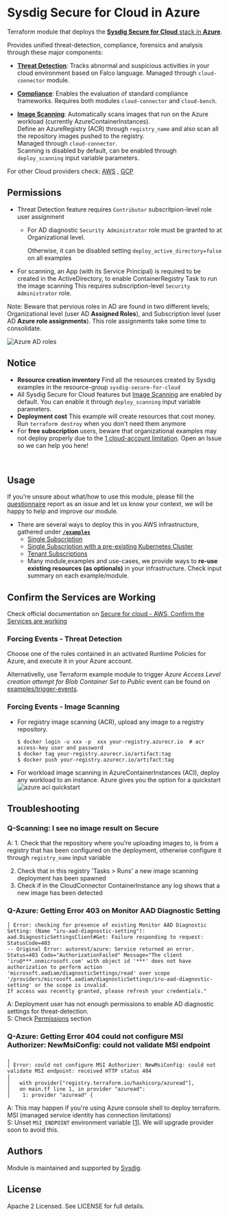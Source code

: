 # Sysdig Secure for Cloud in Azure

Terraform module that deploys the [**Sysdig Secure for Cloud** stack in **Azure**](https://docs.sysdig.com/en/docs/installation/sysdig-secure-for-cloud/deploy-sysdig-secure-for-cloud-on-azure).
<br/>

Provides unified threat-detection, compliance, forensics and analysis through these major components:

* **[Threat Detection](https://docs.sysdig.com/en/docs/sysdig-secure/insights/)**: Tracks abnormal and suspicious
  activities in your cloud environment based on Falco language. Managed through `cloud-connector` module. <br/>

* **[Compliance](https://docs.sysdig.com/en/docs/sysdig-secure/posture/compliance/compliance-unified-/)**: Enables the
  evaluation of standard compliance frameworks. Requires both modules  `cloud-connector` and `cloud-bench`. <br/>

* **[Image Scanning](https://docs.sysdig.com/en/docs/sysdig-secure/scanning/)**:
  Automatically scans images that run on the Azure workload (currently AzureContainerInstances).<br/>
  Define an AzureRegistry (ACR) through `registry_name` and also scan all the repository images pushed to the
  registry.<br/>
  Managed through `cloud-connector`. <br/>Scanning is disabled by default, can be enabled through `deploy_scanning`
  input variable parameters.<br/>

For other Cloud providers check: [AWS](https://github.com/sysdiglabs/terraform-aws-secure-for-cloud)
, [GCP](https://github.com/sysdiglabs/terraform-google-secure-for-cloud)

## Permissions

- Threat Detection feature requires `Contributor` subscritpion-level role user assignment
    - For AD diagnostic `Security Administrator` role must be granted to at Organizational level.

      Otherwise, it can be disabled setting `deploy_active_directory=false` on all examples
- For scanning, an App (with its Service Principal) is required to be created in the ActiveDirectory, to enable
  ContainerRegistry Task to run the image scanning This requires subscription-level `Security Administrator` role.

Note: Beware that pervious roles in AD are found in two different levels; Organizational level (user AD **Assigned
Roles**), and Subscription level (user AD **Azure role assignments**). This role assignments take some time to
consolidate.

![Azure AD roles](./resources/troubleshoot-ad-roles.png)


## Notice
* **Resource creation inventory** Find all the resources created by Sysdig examples in the resource-group `sysdig-secure-for-cloud`<br/>
* All Sysdig Secure for Cloud features but [Image Scanning](https://docs.sysdig.com/en/docs/sysdig-secure/scanning/) are enabled by default. You can enable it through `deploy_scanning` input variable parameters.<br/>
* **Deployment cost** This example will create resources that cost money. Run `terraform destroy` when you don't need them anymore
* For **free subscription** users, beware that organizational examples may not deploy properly due to the [1 cloud-account limitation](https://docs.sysdig.com/en/docs/administration/administration-settings/subscription/#cloud-billing-free-tier). Open an Issue so we can help you here!
<br/>

## Usage

If you're unsure about what/how to use this module, please fill the [questionnaire](https://github.com/sysdiglabs/terraform-aws-secure-for-cloud/blob/master/use-cases/_questionnaire.md) report as an issue and let us know your context, we will be happy to help and improve our module.

- There are several ways to deploy this in you AWS infrastructure, gathered under **[`/examples`](./examples)**
  - [Single Subscription](./examples/single-subscription/README.md)
  - [Single Subscription with a pre-existing Kubernetes Cluster](./examples/single-subscription-k8s/README.md)
  - [Tenant Subscriptions](./examples/tenant-subscriptions/README.md)
  - Many module,examples and use-cases, we provide ways to **re-use existing resources (as optionals)** in your
    infrastructure. Check input summary on each example/module.
<!--
  - Find some real self-baked **use-case scenarios** under [`/use-cases`](./use-cases)
-->

## Confirm the Services are Working

Check official documentation on [Secure for cloud - AWS, Confirm the Services are working](https://docs.sysdig.com/en/docs/installation/sysdig-secure-for-cloud/deploy-sysdig-secure-for-cloud-on-azure/#confirm-the-services-are-working)

### Forcing Events - Threat Detection

Choose one of the rules contained in an activated Runtime Policies for Azure, and execute it in your Azure account.

Alternativelly, use Terraform example module to trigger _Azure Access Level creation attempt for Blob Container Set to Public_ event can be
found on [examples/trigger-events](https://github.com/sysdiglabs/terraform-azurerm-secure-for-cloud/blob/master/examples/trigger-events).

### Forcing Events - Image Scanning

- For registry image scanning (ACR), upload any image to a registry repository.
  ```shell
  $ docker login -u xxx -p  xxx your-registry.azurecr.io  # acr access-key user and password
  $ docker tag your-registry.azurecr.io/artifact:tag
  $ docker push your-registry.azurecr.io/artifact:tag
  ```
- For workload image scanning in AzureContainerInstances (ACI), deploy any workload to an instance. Azure gives you the option for a quickstart
  ![azure aci quickstart](./resources/aci-quickstart.png)

## Troubleshooting

### Q-Scanning: I see no image result on Secure

A: 1. Check that the repository where you're uploading images to, is from a registry that has been configured on the
deployment, otherwise configure it through `registry_name` input variable <br/>

2. Check that in this registry 'Tasks > Runs' a new image scanning deployment has been spawned<br/>
3. Check if in the CloudConnector ContainerInstance any log shows that a new image has been detected<br/>

### Q-Azure: Getting Error 403 on Monitor AAD Diagnostic Setting

```shell
│ Error: checking for presence of existing Monitor AAD Diagnostic Setting: (Name "iru-aad-diagnostic-setting"):
aad.DiagnosticSettingsClient#Get: Failure responding to request: StatusCode=403
-- Original Error: autorest/azure: Service returned an error.
Status=403 Code="AuthorizationFailed" Message="The client 'iru@***.onmicrosoft.com' with object id '***' does not have authorization to perform action
'microsoft.aadiam/diagnosticSettings/read' over scope '/providers/microsoft.aadiam/diagnosticSettings/iru-aad-diagnostic-setting' or the scope is invalid.
If access was recently granted, please refresh your credentials."
```

A: Deployment user has not enough permissions to enable AD diagnostic settings for threat-detection.<br/>
S:  Check [Permissions](#permissions) section

### Q-Azure: Getting Error 404 could not configure MSI Authorizer: NewMsiConfig: could not validate MSI endpoint

```shell
╷
│ Error: could not configure MSI Authorizer: NewMsiConfig: could not validate MSI endpoint: received HTTP status 404
│
│   with provider["registry.terraform.io/hashicorp/azuread"],
│   on main.tf line 1, in provider "azuread":
│    1: provider "azuread" {
```

A: This may happen if you're using Azure console shell to deploy terraform. MSI (managed service identity has connection
limitations)<br/>
S: Unset `MSI_ENDPOINT` environment variable [[1](https://github.com/hashicorp/terraform-provider-azuread/issues/633)].
We will upgrade provider soon to avoid this.

## Authors

Module is maintained and supported by [Sysdig](https://sysdig.com).

## License

Apache 2 Licensed. See LICENSE for full details.
